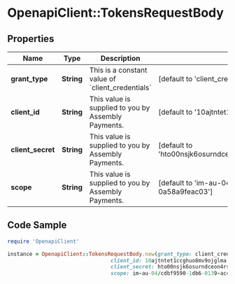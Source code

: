 # OpenapiClient::TokensRequestBody

## Properties

Name | Type | Description | Notes
------------ | ------------- | ------------- | -------------
**grant_type** | **String** | This is a constant value of &#x60;client_credentials&#x60; | [default to &#39;client_credentials&#39;]
**client_id** | **String** | This value is supplied to you by Assembly Payments. | [default to &#39;10ajtntet1ccghuo8mv9ojglma&#39;]
**client_secret** | **String** | This value is supplied to you by Assembly Payments. | [default to &#39;hto00nsjk6osurndceon4rsn2irhi8s4lurau5f797d0smb94l6&#39;]
**scope** | **String** | This value is supplied to you by Assembly Payments. | [default to &#39;im-au-04/cdbf9590-1db6-0139-ac4d-0a58a9feac03&#39;]

## Code Sample

```ruby
require 'OpenapiClient'

instance = OpenapiClient::TokensRequestBody.new(grant_type: client_credentials,
                                 client_id: 10ajtntet1ccghuo8mv9ojglma,
                                 client_secret: hto00nsjk6osurndceon4rsn2irhi8s4lurau5f797d0smb94l6,
                                 scope: im-au-04/cdbf9590-1db6-0139-ac4d-0a58a9feac03)
```


